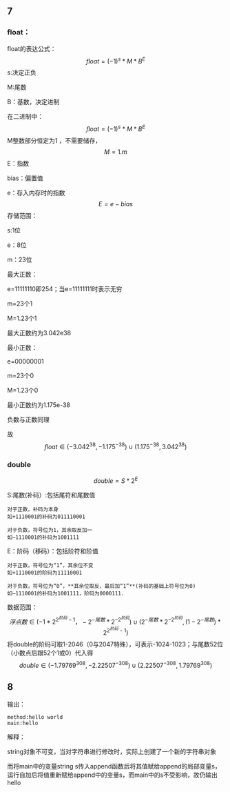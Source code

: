 ## 7

### float：

float的表达公式：
$$
float=(-1)^s*M*B^E
$$
s:决定正负

M:尾数

B：基数，决定进制

在二进制中：
$$
float=(-1)^s*M*B^E
$$
M整数部分恒定为1 ，不需要储存，
$$
M=1.m
$$
E：指数

bias：偏置值

e：存入内存时的指数
$$
E=e-bias
$$
存储范围：

s:1位

e：8位

m：23位

最大正数：

e=11111110即254；当e=11111111时表示无穷

m=23个1

M=1.23个1

最大正数约为3.042e38

最小正数：

e=00000001

m=23个0

M=1.23个0

最小正数约为1.175e-38

负数与正数同理

故
$$
float\in(-3.042 ^ {38},-1.175 ^ {-38})\cup(1.175 ^ {-38},3.042 ^ {38})
$$

### double

$$
double=S*2^E
$$

S:尾数(补码）:包括尾符和尾数值

```补码
对于正数，补码为本身
如+1110001的补码为011110001

对于负数，符号位为1，其余取反加一
如–1110001的补码为1001111
```



E：阶码（移码）：包括阶符和阶值

```移码
对于正数，符号位为“1”，其余位不变
如+1110001的阶码为11110001

对于负数，符号位为“0”，**其余位取反，最后加“1”**(补码的基础上符号位为0)
如–1110001的补码为1001111，阶码为0000111.
```

数据范围：
$$
浮点数\in(-1*2^{2^{阶码}-1} ，-2^{-尾数}*2^{-2^{阶码}})\cup(2^{-尾数}*2^{-2^{阶码}},(1-2^{-尾数})*2^{2^{阶码}-1})
$$
将double的阶码可取1-2046（0与2047特殊），可表示-1024-1023；与尾数52位（小数点后跟52个1或0）代入得
$$
double\in(-1.79769^{308},-2.22507^{-308})\cup(2.22507^{-308},1.79769^{308})
$$

## 8

输出：

```
method:hello world
main:hello
```



解释：

string对象不可变，当对字符串进行修改时，实际上创建了一个新的字符串对象

而将main中的变量string s传入append函数后将其值赋给append的局部变量s，运行自加后将值重新赋给append中的变量s，而main中的s不受影响，故仍输出hello